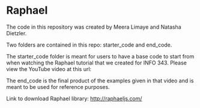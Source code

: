 # Raphael

The code in this repository was created by Meera Limaye and Natasha Dietzler.

Two folders are contained in this repo: starter_code and end_code.

The starter_code folder is meant for users to have a base code to start from when watching the Raphael tutorial that we created for INFO 343. Please view the YouTube video at this url: 

The end_code is the final product of the examples given in that video and is meant to be used for reference purposes.

Link to download Raphael library: http://raphaeljs.com/ 